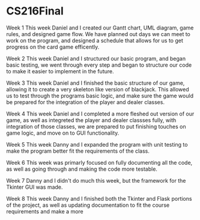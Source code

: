 # CS216Final

Week 1
This week Daniel and I created our Gantt chart, UML diagram, game rules, and designed game flow. We have planned out days we can meet to work on the program, and designed a schedule that allows for us to get progress on the card game efficently.

Week 2
This week Daniel and I structured our basic program, and began basic testing, we went through every step and began to structure our code to make it easier to implement in the future.

Week 3
This week Daniel and I finished the basic structure of our game, allowing it to create a very skeleton like version of blackjack. This allowed us to test through the programs basic logic, and make sure the game would be prepared for the integration of the player and dealer classes.

Week 4
This week Daniel and I completed a more fleshed out version of our game, as well as integreted the player and dealer classses fully, with integration of those classes, we are prepared to put finishing touches on game logic, and move on to GUI functionality.

Week 5
This week Danny and I expanded the program with unit testing to make the program better fit the requirements of the class.

Week 6
This week was primarly focused on fully documenting all the code, as well as going through and making the code more testable.

Week 7
Danny and I didn't do much this week, but the framework for the Tkinter GUI was made.

Week 8
This week Danny and I finished both the Tkinter and Flask portions of the project, as well as updating documentation to fit the course requirements and make a more 
